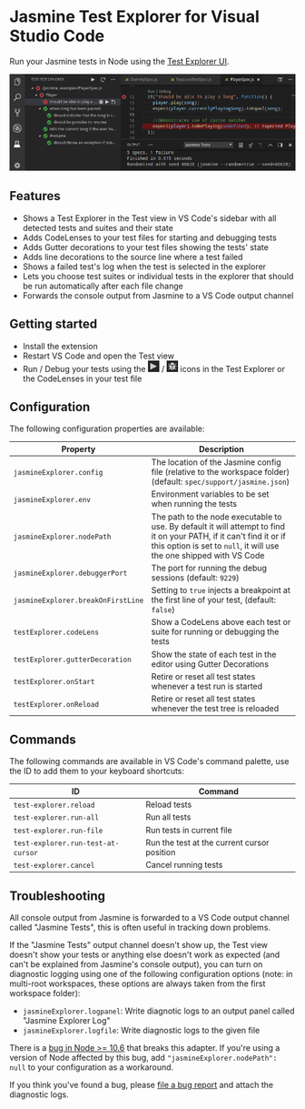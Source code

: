 # Jasmine Test Explorer for Visual Studio Code

Run your Jasmine tests in Node using the 
[Test Explorer UI](https://marketplace.visualstudio.com/items?itemName=hbenl.vscode-test-explorer).

![Screenshot](img/screenshot.png)

## Features
* Shows a Test Explorer in the Test view in VS Code's sidebar with all detected tests and suites and their state
* Adds CodeLenses to your test files for starting and debugging tests
* Adds Gutter decorations to your test files showing the tests' state
* Adds line decorations to the source line where a test failed
* Shows a failed test's log when the test is selected in the explorer
* Lets you choose test suites or individual tests in the explorer that should be run automatically after each file change
* Forwards the console output from Jasmine to a VS Code output channel

## Getting started
* Install the extension
* Restart VS Code and open the Test view
* Run / Debug your tests using the ![Run](img/run.png) / ![Debug](img/debug.png) icons in the Test Explorer or the CodeLenses in your test file

## Configuration

The following configuration properties are available:

Property                           | Description
-----------------------------------|---------------------------------------------------------------
`jasmineExplorer.config`           | The location of the Jasmine config file (relative to the workspace folder) (default: `spec/support/jasmine.json`)
`jasmineExplorer.env`              | Environment variables to be set when running the tests
`jasmineExplorer.nodePath`         | The path to the node executable to use. By default it will attempt to find it on your PATH, if it can't find it or if this option is set to `null`, it will use the one shipped with VS Code
`jasmineExplorer.debuggerPort`     | The port for running the debug sessions (default: `9229`)
`jasmineExplorer.breakOnFirstLine` | Setting to `true` injects a breakpoint at the first line of your test, (default: `false`)
`testExplorer.codeLens`            | Show a CodeLens above each test or suite for running or debugging the tests
`testExplorer.gutterDecoration`    | Show the state of each test in the editor using Gutter Decorations
`testExplorer.onStart`             | Retire or reset all test states whenever a test run is started
`testExplorer.onReload`            | Retire or reset all test states whenever the test tree is reloaded

## Commands

The following commands are available in VS Code's command palette, use the ID to add them to your keyboard shortcuts:

ID                                 | Command
-----------------------------------|--------------------------------------------
`test-explorer.reload`             | Reload tests
`test-explorer.run-all`            | Run all tests
`test-explorer.run-file`           | Run tests in current file
`test-explorer.run-test-at-cursor` | Run the test at the current cursor position
`test-explorer.cancel`             | Cancel running tests

## Troubleshooting
All console output from Jasmine is forwarded to a VS Code output channel called "Jasmine Tests", this is often useful in tracking down problems.

If the "Jasmine Tests" output channel doesn't show up, the Test view doesn't show your tests or anything else doesn't work as expected (and can't be explained from Jasmine's console output), you can turn on diagnostic logging using one of the following configuration options
(note: in multi-root workspaces, these options are always taken from the first workspace folder):
* `jasmineExplorer.logpanel`: Write diagnotic logs to an output panel called "Jasmine Explorer Log"
* `jasmineExplorer.logfile`: Write diagnostic logs to the given file

There is a [bug in Node >= 10.6](https://github.com/nodejs/node/issues/21671) that breaks this adapter.
If you're using a version of Node affected by this bug, add `"jasmineExplorer.nodePath": null` to your configuration as a workaround.

If you think you've found a bug, please [file a bug report](https://github.com/hbenl/vscode-jasmine-test-adapter/issues) and attach the diagnostic logs.

